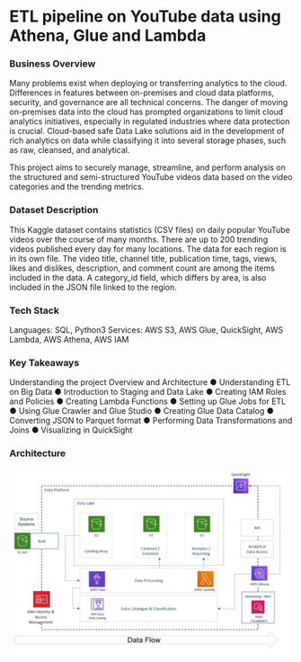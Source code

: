 # ETL pipeline on YouTube data using Athena, Glue and Lambda

### Business Overview
Many problems exist when deploying or transferring analytics to the cloud. Differences
in features between on-premises and cloud data platforms, security, and governance
are all technical concerns. The danger of moving on-premises data into the cloud has
prompted organizations to limit cloud analytics initiatives, especially in regulated
industries where data protection is crucial. Cloud-based safe Data Lake solutions aid in
the development of rich analytics on data while classifying it into several storage
phases, such as raw, cleansed, and analytical. 

This project aims to securely manage, streamline, and perform analysis on the structured and semi-structured YouTube videos
data based on the video categories and the trending metrics.

### Dataset Description
This Kaggle dataset contains statistics (CSV files) on daily popular YouTube videos over
the course of many months. There are up to 200 trending videos published every day
for many locations. The data for each region is in its own file. The video title, channel
title, publication time, tags, views, likes and dislikes, description, and comment count
are among the items included in the data. A category_id field, which differs by area, is
also included in the JSON file linked to the region.

### Tech Stack
Languages: SQL, Python3
Services: AWS S3, AWS Glue, QuickSight, AWS Lambda, AWS Athena, AWS IAM

### Key Takeaways
Understanding the project Overview and Architecture
● Understanding ETL on Big Data
● Introduction to Staging and Data Lake
● Creating IAM Roles and Policies
● Creating Lambda Functions
● Setting up Glue Jobs for ETL
● Using Glue Crawler and Glue Studio
● Creating Glue Data Catalog
● Converting JSON to Parquet format
● Performing Data Transformations and Joins
● Visualizing in QuickSight

### Architecture
![Architecture](Architecture.jpg)



